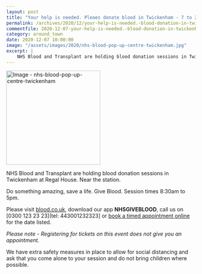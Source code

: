 ```yaml
---
layout: post
title: "Your help is needed. Pleaes donate blood in Twickenham - 7 to 21 December 2020"
permalink: /archives/2020/12/your-help-is-needed.-blood-donation-in-twickenham-7-to-21-december-2020.html
commentfile: 2020-12-07-your-help-is-needed.-blood-donation-in-twickenham-7-to-21-december-2020
category: around_town
date: 2020-12-07 10:00:00
image: "/assets/images/2020/nhs-blood-pop-up-centre-twickenham.jpg"
excerpt: |
    NHS Blood and Transplant are holding blood donation sessions in Twickenham at Regal House. Near the station.
---
```

<a href="/assets/images/2020/nhs-blood-pop-up-centre-twickenham.jpg" title="Click for a larger image"><img src="/assets/images/2020/nhs-blood-pop-up-centre-twickenham-thumb.jpg" width="250" alt="Image - nhs-blood-pop-up-centre-twickenham"  class="photo right"/></a>

NHS Blood and Transplant are holding blood donation sessions in Twickenham at Regal House. Near the station.

Do something amazing, save a life. Give Blood. Session times 8:30am to 5pm.

Please visit [blood.co.uk](https://www.blood.co.uk), download our app **NHSGIVEBLOOD**, call us on [0300 123 23 23](tel: 443001232323] or [book a timed appointment online](https://www.blood.co.uk/the-donation-process/registering-online/) for the date listed.

*Please note - Registering for tickets on this event does not give you an appointment.*

We have extra safety measures in place to allow for social distancing and ask that you come alone to your session and do not bring children where possible.
